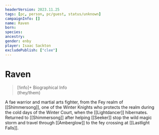 ```yaml
---
headerVersion: 2023.11.25
tags: [pc, person, pc/guest, status/unknown]
campaignInfo: []
name: Raven
born:
species: 
ancestry:
gender: enby
player: Isaac Sackton
excludePublish: ["clee"]
---
```

# Raven
>[!info]+ Biographical Info  
> (they/them)

A fae warrior and martial arts fighter, from the Fey realm of [[Shimmersong]], one of the Winter Knights who protects the realm during the cold days of the Winter Court, when the [[Lightdancer]] hibernates. Returned to [[Shimmersong]] after helping [[Seeker]] stop the wild magic storm and travel through [[Amberglow]] to the fey crossing at [[Lastlight Falls]]. 